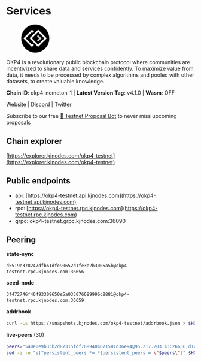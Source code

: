 # Services

<figure><img src="https://raw.githubusercontent.com/kj89/cosmos-images/main/logos/okp4.png" alt=""><figcaption></figcaption></figure>

OKP4 is a revolutionary public blockchain protocol where communities are incentivized to  share data and services confidently. To maximize value from data, it needs to be processed  by complex algorithms and pooled with other datasets, to create valuable knowledge.

**Chain ID**: okp4-nemeton-1 | **Latest Version Tag**: v4.1.0 | **Wasm**: OFF

[Website](https://okp4.network) | [Discord](https://discord.gg/okp4) | [Twitter](https://twitter.com/OKP4_Protocol)



Subscribe to our free [🤖 Testnet Proposal Bot](https://t.me/kjnodes_testnet_proposal_bot) to never miss upcoming proposals


## Chain explorer
[https://explorer.kjnodes.com/okp4-testnet](https://explorer.kjnodes.com/okp4-testnet)

## Public endpoints

* api: [https://okp4-testnet.api.kjnodes.com](https://okp4-testnet.api.kjnodes.com)
* rpc: [https://okp4-testnet.rpc.kjnodes.com](https://okp4-testnet.rpc.kjnodes.com)
* grpc: okp4-testnet.grpc.kjnodes.com:36090

## Peering

**state-sync**

```text
d5519e378247dfb61dfe90652d1fe3e2b3005a5b@okp4-testnet.rpc.kjnodes.com:36656
```

**seed-node**

```text
3f472746f46493309650e5a033076689996c8881@okp4-testnet.rpc.kjnodes.com:36659
```

**addrbook**
```bash
curl -Ls https://snapshots.kjnodes.com/okp4-testnet/addrbook.json > $HOME/.okp4d/config/addrbook.json
```

**live-peers** (30)
```bash
peers="540e0e9b33b2d87315fdf7089404671581d36e94@95.217.203.43:26656,d1c1b729eff9afe7dfd371f190df6282c82ccfad@65.109.89.5:31656,584871b6f75e970f5a95f9532fdc05fc91d6b447@65.109.116.204:20456,874373b78d2cd50e716aa464bf407581d9305655@94.250.201.130:27656,0521f5697fd89fc58bfbe0867525a9fe9efc12f4@65.109.154.182:38656,d5519e378247dfb61dfe90652d1fe3e2b3005a5b@65.109.68.190:36656,603828b0b21b150ece5aeee9d548a259d08348ec@65.108.224.156:26656,c5616b6e6a0612f8800898e8e3ced17ffd87877a@51.178.65.184:26656,5a48f6e97236ea2b75184a8c4c4ddd7c5a939a2e@65.109.65.163:20456,ead118d7cbe51cbabf5a77b69db7255512f41023@88.208.34.134:60656,7dfc61d3ac9f6da7fa9f4893bc0ffa17ef8006e6@185.111.159.139:36656,42fbb917fca6787bc3ab774865f4bb1ef950f114@65.108.226.26:30656,c5ef62186e9aad1f83cab06f91533d1d5709bba7@65.109.117.212:13093,14f8949ab0a276d2e55c8fa6255430881978a619@185.192.96.236:26656,b0b56d944cf1cc569a1e77e0923e075bad94d755@141.95.145.41:28656,854cc8b83a48ba4394c1940b57d0f42ec013e033@38.242.251.204:26656,8cdeb85dada114c959c36bb59ce258c65ae3a09c@88.198.242.163:36656,5c2a752c9b1952dbed075c56c600c3a79b58c395@95.214.55.232:26996,d1a0ff9bd7ea1ebd06bc7158f3523f5e557328be@163.172.135.127:26656,23e895e7d650f43e1f53522165607b71685f8cfa@65.108.75.107:26656,82bb185819e5cf2bb6a9896447672efca27f28cb@65.109.15.202:26656,6a66a38bdd5895ec6f1ce18b3430860a30e18e02@142.132.149.118:26656,8a7605d8ae4338de5b7a0d5c70244ce05e377630@85.10.200.221:26656,78d923333e39e747c6a7fbfcc822ec6279990556@91.211.251.232:28656,74349a1cb9479b291866debe2042de8a2e88b850@65.108.233.109:17656,44c4ad482cf8f1d9e7e18968da78bd0349fe853e@5.78.54.193:26656,e755eb8016c2f6f5303b2f8d503d9126d235e80f@138.201.35.56:26656,8bccab4596e8bc162763bad6597d43523e6c32f8@104.194.8.68:26656,fff0a8c202befd9459ff93783a0e7756da305fe3@38.242.150.63:16656,fe8bd9375c43a7cc6ef27e62d56af341a62e67c9@95.217.202.49:30656"
sed -i -e "s|^persistent_peers *=.*|persistent_peers = \"$peers\"|" $HOME/.okp4d/config/config.toml
```
